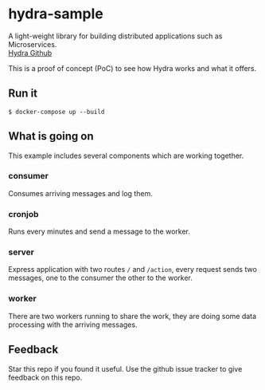 # hydra-sample

A light-weight library for building distributed applications such as Microservices.  
[Hydra Github](https://github.com/flywheelsports/hydra)  

This is a proof of concept (PoC) to see how Hydra works and what it offers.  

## Run it

    $ docker-compose up --build

## What is going on

This example includes several components which are working together.  

### consumer

Consumes arriving messages and log them.

### cronjob

Runs every minutes and send a message to the worker.

### server

Express application with two routes `/` and `/action`, every request sends two messages, one to the consumer the other to the worker.  

### worker

There are two workers running to share the work, they are doing some data processing with the arriving messages.  

## Feedback
Star this repo if you found it useful. Use the github issue tracker to give feedback on this repo.  
